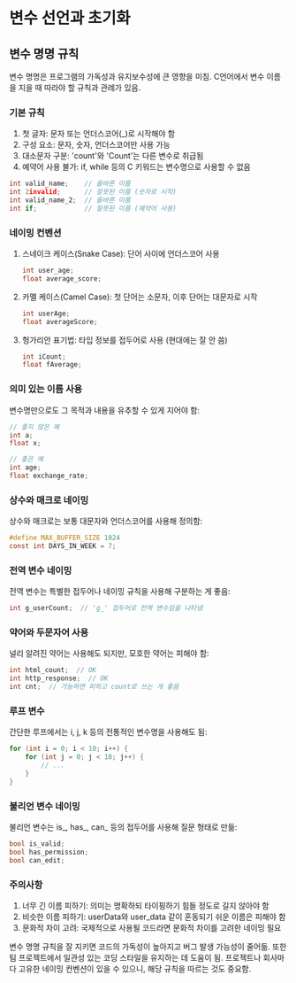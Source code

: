 # 변수 선언과 초기화

## 변수 명명 규칙

변수 명명은 프로그램의 가독성과 유지보수성에 큰 영향을 미침. C언어에서 변수 이름을 지을 때 따라야 할 규칙과 관례가 있음.

### 기본 규칙

1. 첫 글자: 문자 또는 언더스코어(_)로 시작해야 함
2. 구성 요소: 문자, 숫자, 언더스코어만 사용 가능
3. 대소문자 구분: 'count'와 'Count'는 다른 변수로 취급됨
4. 예약어 사용 불가: if, while 등의 C 키워드는 변수명으로 사용할 수 없음

```c
int valid_name;    // 올바른 이름
int 2invalid;      // 잘못된 이름 (숫자로 시작)
int valid_name_2;  // 올바른 이름
int if;            // 잘못된 이름 (예약어 사용)
```

### 네이밍 컨벤션

1. 스네이크 케이스(Snake Case): 단어 사이에 언더스코어 사용

   ```c
   int user_age;
   float average_score;
   ```

2. 카멜 케이스(Camel Case): 첫 단어는 소문자, 이후 단어는 대문자로 시작

   ```c
   int userAge;
   float averageScore;
   ```

3. 헝가리안 표기법: 타입 정보를 접두어로 사용 (현대에는 잘 안 씀)

   ```c
   int iCount;
   float fAverage;
   ```

### 의미 있는 이름 사용

변수명만으로도 그 목적과 내용을 유추할 수 있게 지어야 함:

```c
// 좋지 않은 예
int a;
float x;

// 좋은 예
int age;
float exchange_rate;
```

### 상수와 매크로 네이밍

상수와 매크로는 보통 대문자와 언더스코어를 사용해 정의함:

```c
#define MAX_BUFFER_SIZE 1024
const int DAYS_IN_WEEK = 7;
```

### 전역 변수 네이밍

전역 변수는 특별한 접두어나 네이밍 규칙을 사용해 구분하는 게 좋음:

```c
int g_userCount;  // 'g_' 접두어로 전역 변수임을 나타냄
```

### 약어와 두문자어 사용

널리 알려진 약어는 사용해도 되지만, 모호한 약어는 피해야 함:

```c
int html_count;  // OK
int http_response;  // OK
int cnt;  // 가능하면 피하고 count로 쓰는 게 좋음
```

### 루프 변수

간단한 루프에서는 i, j, k 등의 전통적인 변수명을 사용해도 됨:

```c
for (int i = 0; i < 10; i++) {
    for (int j = 0; j < 10; j++) {
        // ...
    }
}
```

### 불리언 변수 네이밍

불리언 변수는 is_, has_, can_ 등의 접두어를 사용해 질문 형태로 만듦:

```c
bool is_valid;
bool has_permission;
bool can_edit;
```

### 주의사항

1. 너무 긴 이름 피하기: 의미는 명확하되 타이핑하기 힘들 정도로 길지 않아야 함
2. 비슷한 이름 피하기: userData와 user_data 같이 혼동되기 쉬운 이름은 피해야 함
3. 문화적 차이 고려: 국제적으로 사용될 코드라면 문화적 차이를 고려한 네이밍 필요

변수 명명 규칙을 잘 지키면 코드의 가독성이 높아지고 버그 발생 가능성이 줄어듦. 또한 팀 프로젝트에서 일관성 있는 코딩 스타일을 유지하는 데 도움이 됨. 프로젝트나 회사마다 고유한 네이밍 컨벤션이 있을 수 있으니, 해당 규칙을 따르는 것도 중요함.
